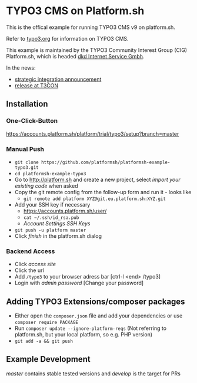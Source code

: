 TYPO3 CMS on Platform.sh
=====
This is the offical example for running TYPO3 CMS v9 on platform.sh.

Refer to [typo3.org](https://typo3.org/) for information on TYPO3 CMS.

This example is maintained by the TYPO3 Community Interest Group (CIG) Platform.sh, which is headed [dkd Internet Service Gmbh](https://dkd.de).

In the news:
* [strategic integration announcement](https://typo3.org/news/article/typo3-and-platformsh-announce-cloud-readiness-and-tech-preview-of-strategic-integration-ahead-of-t3/)
* [release at T3CON](https://typo3.org/news/article/typo3-conference-in-munich-typo3-cms-8-starting-today-with-platformsh-in-the-cloud/)

Installation
-----
### One-Click-Button
https://accounts.platform.sh/platform/trial/typo3/setup?branch=master
### Manual Push
* `git clone https://github.com/platformsh/platformsh-example-typo3.git`
* `cd platformsh-example-typo3`
* Go to http://platform.sh and create a new project, select *import your existing code* when asked
* Copy the git remote config from the follow-up form and run it - looks like
  * `git remote add platform XYZ@git.eu.platform.sh:XYZ.git`
* Add your SSH key if necessary
  * https://accounts.platform.sh/user/
  * `cat ~/.ssh/id_rsa.pub`
  * *Account Settings* *SSH Keys*
* `git push -u platform master`
* Click *finish* in the platform.sh dialog

### Backend Access
* Click *access site*
* Click the url
* Add `/typo3` to your browser adress bar [ctrl-l \<end\> /typo3]
* Login with *admin* *password* [Change your password]


Adding TYPO3 Extensions/composer packages
-----
* Either open the `composer.json` file and add your dependencies or use `composer require PACKAGE`
* Run `composer update --ignore-platform-reqs` (Not referring to platform.sh, but your local platform, so e.g. PHP version)
* `git add -a && git push`

Example Development
-----
*master* contains stable tested versions and *develop* is the target for PRs
